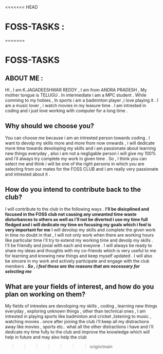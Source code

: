 <<<<<<< HEAD
# FOSS-TASKS :
=======
# FOSS-TASKS

## ABOUT ME :
HI , I am K.JAGADEESHWAR REDDY , I am from ANDRA PRADESH , My mother tongue is TELUGU . In intermediate i am a MPC student .
While comming to my hobies , In sports i am a badminton player ,i love playing it . I am a music lover , i watch movies in my leasure time .
I am intrested in coding and i just love working with computer for a long time .

## Why should we choose you?
You can choose me because i am an intrested person towards coding . I want to devolp my skills more and more from now onwards , i will dedicate more time towards devoloping my skills and i am passionate about learning new things everyday , also i am not a negligable person i will give my 100% and  i'll always try complete my work in given time . So , I think you can select me and think i will be one of the right persons in which you are selecting from our mates for the FOSS CLUB and i am really very passionate and intrested about it .

## How do you intend to contribute back to the club?
I will contribute to the club in the following ways . **I'll be disicplined and focused in the FOSS club not causing any unwanted time waste disturbances to others as well as i'll not be diverted i use my time full fledged and i will dedicate my time on focusing my goals which i feel is very important for me**  I will devolop my skills and complete the given work in time no doubt in that , I will not only work when there are working hours like particular time i'll try to extend my working time and devolp my skills . I'll be friendly and jovial with each and eveyone . I will always be ready to share my ideas and thoughts with my co-friends which is very useful to me for learning and knowing new things and keep myself updated . I will also be sincere in my work and actively participate and engage with the club members . ***So , i feel these are  the reasons that are necessary for selecting me***

## What are your fields of interest, and how do you plan on working on them?
My fields of intrestes are devoloping my skills , coding , learning new things everyday , exploring unknown things , other than technical ones , I am intrested in playing sports like badminton and cricket ,listening to music , watching movies .
once after joining the club i'll keep all my distractions away like movies , sports etc.. what all the other distractions i have and i'll dedicate my time fully to the club and improve the knowledge which will help in future and may also help the club 
>>>>>>> origin/main
